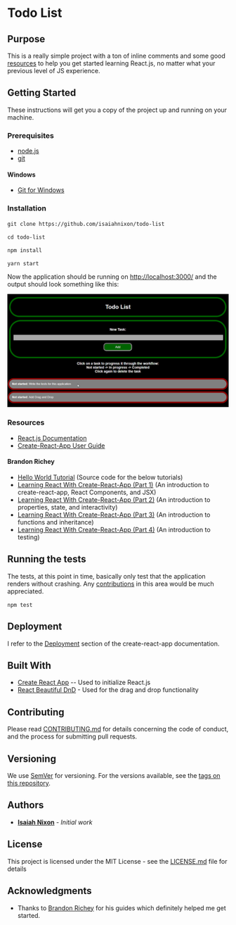 # Todo List

## Purpose

This is a really simple project with a ton of inline comments and some good [resources](#resources) to help you get started learning React.js, no matter what your previous level of JS experience.

## Getting Started

These instructions will get you a copy of the project up and running on your machine.

### Prerequisites

* [node.js](https://nodejs.org/en/)
* [git](https://git-scm.com/)

#### Windows

* [Git for Windows](https://git-for-windows.github.io/)

### Installation

```
git clone https://github.com/isaiahnixon/todo-list
```

```
cd todo-list
```

```
npm install
```

```
yarn start
```

Now the application should be running on [http://localhost:3000/](http://localhost:3000/) and the output should look something like this:

![Todo List Output](https://raw.githubusercontent.com/isaiahnixon/todo-list/master/public/todo-list-output.gif)


### Resources

* [React.js Documentation](https://reactjs.org/docs/hello-world.html)
* [Create-React-App User Guide](https://github.com/facebookincubator/create-react-app/blob/master/packages/react-scripts/template/README.md)

#### Brandon Richey

* [Hello World Tutorial](https://github.com/richeyb/hello-world-tutorial-example) (Source code for the below tutorials)
* [Learning React With Create-React-App (Part 1)](https://medium.com/in-the-weeds/learning-react-with-create-react-app-part-1-a12e1833fdc) (An introduction to create-react-app, React Components, and JSX)
* [Learning React With Create-React-App (Part 2)](https://medium.com/in-the-weeds/learning-react-with-create-react-app-part-2-3ad99f38b48d) (An introduction to properties, state, and interactivity)
* [Learning React With Create-React-App (Part 3)](https://medium.com/in-the-weeds/learning-react-with-create-react-app-part-3-322447d14192) (An introduction to functions and inheritance)
* [Learning React With Create-React-App (Part 4)](https://medium.com/in-the-weeds/learning-react-with-create-react-app-part-4-9f843c8c1ccc) (An introduction to testing)

## Running the tests

The tests, at this point in time, basically only test that the application renders without crashing. Any [contributions](#contributing) in this area would be much appreciated.

```
npm test
```

## Deployment

I refer to the [Deployment](https://github.com/facebookincubator/create-react-app/blob/master/packages/react-scripts/template/README.md#deployment) section of the create-react-app documentation.


## Built With

* [Create React App](https://github.com/facebookincubator/create-react-app) -- Used to initialize React.js
* [React Beautiful DnD](https://github.com/atlassian/react-beautiful-dnd) - Used for the drag and drop functionality

## Contributing

Please read [CONTRIBUTING.md](CONTRIBUTING.md) for details concerning the code of conduct, and the process for submitting pull requests.

## Versioning

We use [SemVer](http://semver.org/) for versioning. For the versions available, see the [tags on this repository](https://github.com/isaiahnixon/todo-list/tags).

## Authors

* **[Isaiah Nixon](https://github.com/isaiahnixon)** - *Initial work*

## License

This project is licensed under the MIT License - see the [LICENSE.md](LICENSE.md) file for details

## Acknowledgments

* Thanks to [Brandon Richey](https://github.com/richeyb) for his guides which definitely helped me get started.
